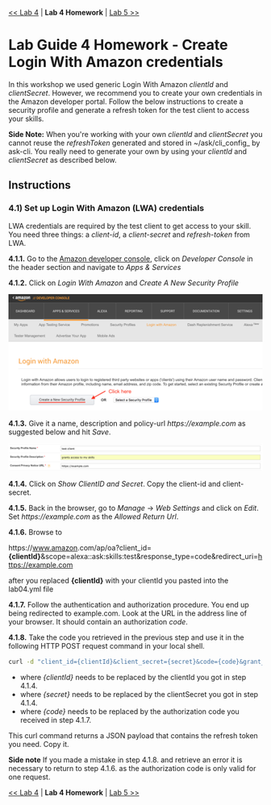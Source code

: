 [<< Lab 4](lab04.md) | **Lab 4 Homework** | [Lab 5 >>](lab05.md)

# Lab Guide 4 Homework - Create Login With Amazon credentials

In this workshop we used generic Login With Amazon _clientId_ and _clientSecret_. However, we recommend
you to create your own credentials in the Amazon developer portal. Follow the below instructions to create
a security profile and generate a refresh token for the test client to access your skills.

__Side Note:__ When you're working with your own _clientId_ and _clientSecret_ you cannot reuse the _refreshToken_ generated and stored in ~/ask/cli_config_ by ask-cli. You really need to generate your own
by using your _clientId_ and _clientSecret_ as described below.

## **Instructions**

### **4.1) Set up Login With Amazon (LWA) credentials** 

LWA credentials are required by the test client to get access to your skill. You need three things: a _client-id_, a _client-secret_ and _refresh-token_ from LWA.

**4.1.1.** Go to the [Amazon developer console](https://developer.amazon.com/), click on _Developer Console_ in the header section and navigate to _Apps & Services_ 

**4.1.2.** Click on _Login With Amazon_ and _Create A New Security Profile_

![](img/lab04-screen01.png)

**4.1.3.** Give it a name, description and policy-url _https://<span></span>example<span></span>.com_ as suggested below and hit _Save_.

![](img/lab04-screen02.png)

**4.1.4.** Click on _Show ClientID and Secret_. Copy the client-id and client-secret.

**4.1.5.** Back in the browser, go to _Manage_ -> _Web Settings_ and click on _Edit_. Set _https://<span></span>example<span></span>.com_ as the _Allowed Return Url_.

**4.1.6.** Browse to 

https://<span></span>www.amazon<span></span>.com/ap/oa?client_id=__{clientId}__&scope=alexa::ask:skills:test&response_type=code&redirect_uri=https://example.com 

after you replaced __{clientId}__ with your clientId you pasted into the lab04.yml file

**4.1.7.** Follow the authentication and authorization procedure. You end up being redirected to example<span></span>.com. Look at the URL in the address line of your browser. It should contain an authorization _code_.

**4.1.8.** Take the code you retrieved in the previous step and use it in the following HTTP POST request command in your local shell.

```bash
curl -d "client_id={clientId}&client_secret={secret}&code={code}&grant_type=authorization_code&redirect_uri=https://example.com" -H "Content-Type: application/x-www-form-urlencoded" -X POST https://api.amazon.com/auth/o2/token
```
- where _{clientId}_ needs to be replaced by the clientId you got in step 4.1.4.
- where _{secret}_ needs to be replaced by the clientSecret you got in step 4.1.4.
- where _{code}_ needs to be replaced by the authorization code you received in step 4.1.7.

This curl command returns a JSON payload that contains the refresh token you need. Copy it.

**Side note** If you made a mistake in step 4.1.8. and retrieve an error it is necessary to return to step 4.1.6. as the authorization code is only valid for one request.

[<< Lab 4](lab04.md) | **Lab 4 Homework** | [Lab 5 >>](lab05.md)